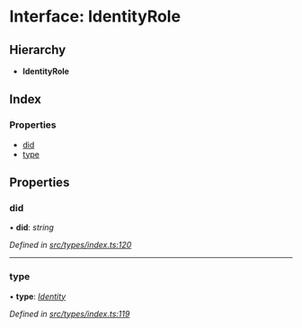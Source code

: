 # Interface: IdentityRole

## Hierarchy

* **IdentityRole**

## Index

### Properties

* [did](identityrole.md#did)
* [type](identityrole.md#type)

## Properties

###  did

• **did**: *string*

*Defined in [src/types/index.ts:120](https://github.com/PolymathNetwork/polymesh-sdk/blob/38ee8078/src/types/index.ts#L120)*

___

###  type

• **type**: *[Identity](../enums/roletype.md#identity)*

*Defined in [src/types/index.ts:119](https://github.com/PolymathNetwork/polymesh-sdk/blob/38ee8078/src/types/index.ts#L119)*
